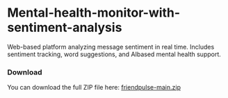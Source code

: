 # Mental-health-monitor-with-sentiment-analysis
Web-based platform analyzing message sentiment in real time.
Includes sentiment tracking, word suggestions, and AIbased mental health support.
### Download
You can download the full ZIP file here: [friendpulse-main.zip](./friendpulse-main.zip)

